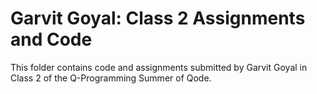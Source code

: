 # Garvit Goyal: Class 2 Assignments and Code
This folder contains code and assignments submitted by Garvit Goyal in Class 2 of the Q-Programming Summer of Qode.
